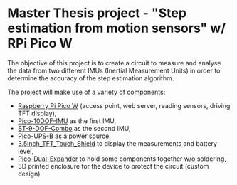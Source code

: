 # Master Thesis project - "Step estimation from motion sensors" w/ RPi Pico W

The objective of this project is to create a circuit to measure and analyse the data from two different IMUs (Inertial Measurement Units) in order to determine the accuracy of the step estimation algorithm.

The project will make use of a variety of components:

- [Raspberry Pi Pico W](https://www.raspberrypi.com/documentation/microcontrollers/raspberry-pi-pico.html) (access point, web server, reading sensors, driving TFT display),
- [Pico-10DOF-IMU](https://www.waveshare.com/wiki/Pico-10DOF-IMU) as the first IMU,
- [ST-9-DOF-Combo](https://learn.adafruit.com/st-9-dof-combo) as the second IMU,
- [Pico-UPS-B](https://www.waveshare.com/wiki/Pico-UPS-B) as a power source,
- [3.5inch_TFT_Touch_Shield](https://www.waveshare.com/wiki/3.5inch_TFT_Touch_Shield) to display the measurements and battery level,
- [Pico-Dual-Expander](https://www.waveshare.com/pico-dual-expander.htm) to hold some components together w/o soldering,
- 3D printed enclosure for the device to protect the circuit (custom design).
